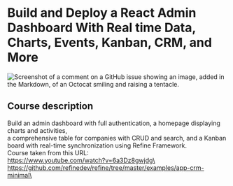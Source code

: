 # Build and Deploy a React Admin Dashboard With Real time Data, Charts, Events, Kanban, CRM, and More
![Screenshot of a comment on a GitHub issue showing an image, added in the Markdown, of an Octocat smiling and raising a tentacle.](https://myoctocat.com/assets/images/base-octocat.svg)
## Course description
Build an admin dashboard with full authentication, a homepage displaying charts and activities, \
a comprehensive table for companies with CRUD and search, and a Kanban board with real-time synchronization using Refine Framework.\
Course taken from this URL:\
https://www.youtube.com/watch?v=6a3Dz8gwjdg\
https://github.com/refinedev/refine/tree/master/examples/app-crm-minimal\